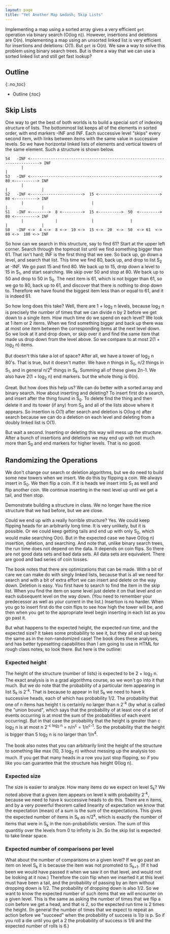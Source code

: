 ```yaml
---
layout: page
title: "Yet Another Map &mdash; Skip Lists"
---
```


Implementing a map using a sorted array gives a very efficient
<code>get</code> operation via binary search (O(log n)). However,
insertions and deletions are O(n).  Implementing a map using an
unsorted linked list is very efficient for insertions and deletions:
O(1). But <code>get</code> is O(n).  We saw a way to solve this
problem using binary search trees.  But is there a way that we can use
a sorted linked list and still get fast lookup?

## Outline
{:.no_toc}

* Outline
{:toc}


## Skip Lists

One way to get the best of both worlds is to build a special sort
of indexing structure of lists.  The bottommost list keeps all of the
elements in sorted order, with end markers -INF and INF.  Each
successive level "skips" every second item, with links between items
with the same value in successive levels. So we have horizontal linked
lists of elements and vertical towers of the same element.  Such a
structure is shown below.

    S4   -INF <--------------------------------------------------------------------------> INF
           |                                                                                |
    S3   -INF <--------------------------------------------------------->  80 <----------> INF
           |                                                                |               |
    S2   -INF <----------------------->  15 <--------------------------->  80 <----------> INF
           |                              |                                 |               |
    S1   -INF <-------->  8 <--------->  15 <---------->  50  <--------->  80 <----------> INF
           |              |               |                |                |               |
    S0   -INF <->  4 <->  8 <->  10 <->  15 <->  20  <->  50  <-> 61  <->  80 <->  100 <-> INF

So how can we search in this structure, say to find 61?  Start at
the upper left corner.  Search through the topmost list until we find
something bigger than 61.  That isn't hard; INF is the first thing
that we see.  So back up, go down a level, and search that list.  This
time we find 80, back up, and drop to list S<sub>2</sub> at -INF.  We
go past 15 and find 80.  We back up to 15, drop down a level to 15 in
S<sub>1</sub>, and start searching.  We skip over 50 and stop at 80.
We back up to 50 and drop to 50 in S<sub>0</sub>. The next item is 61,
which is not bigger than 61, so we go to 80, back up to 61, and
discover that there is nothing to drop down to.  Therefore we have
found the biggest item less than or equal to 61, and it is indeed 61.

So how long does this take?  Well, there are 1 + log<sub>2</sub> n
levels, because log<sub>2</sub> n is precisely the number of times
that we can divide n by 2 before we get down to a single item.  How
much time do we spend on each level?  We look at 1 item or 2 items.
When we find something bigger and back up there was at most one item
between the corresponding items at the next level down.  So we look at
it and drop down, or skip over it and find the same item that made us
drop down from the level above. So we compare to at most 2(1 +
log<sub>2</sub> n) items.

But doesn't this take a lot of space?  After all, we have a tower
of log<sub>2</sub> n 80's.  That is true, but it doesn't matter.  We
have n things in S<sub>0</sub>, n/2 things in S<sub>1</sub>, and in
general n/2<sup>k</sup> things in S<sub>k</sub>.  Summing all of these
gives 2n-1.  We also have 2(1 + log<sub>2</sub> n) end markers. but
the whole thing is &Theta;(n).

Great.  But how does this help us?  We can do better with a sorted
array and binary search.  How about inserting and deleting?  To insert
first do a search, and insert after the thing found in S<sub>0</sub>.
To delete find the thing and then delete it and its tower (if any)
from S<sub>0</sub> and all of the lists above where it appears.  So
insertion is O(1) after search and deletion is O(log n) after search
because we can do a deletion on each level and deleting from a doubly
linked list is O(1).

But wait a second.  Inserting or deleting this way will mess up the
structure.  After a bunch of insertions and deletions we may end up
with not much more than S<sub>0</sub> and end markers for higher
levels.  That is no good.

## Randomizing the Operations

We don't change our search or deletion algorithms, but we do need
to build some new towers when we insert.  We do this by flipping a
coin.  We always insert in S<sub>0</sub>.  We then flip a coin.  If it
is heads we insert into S<sub>1</sub> as well and flip another coin.
We continue inserting in the next level up until we get a tail, and
then stop.

Demonstrate building a structure in class.  We no longer have the
nice structure that we had before, but we are close.

Could we end up with a really horrible structure?  Yes.  We could
keep flipping heads for an arbitrarily long time.  It is very
unlikely, but it is possible.  Or we could keep getting tails and end
up with only S<sub>0</sub>, which would make searching O(n).  But in
the expected case we have O(log n) insertion, deletion, and searching.
And note that, unlike binary search trees, the run time does not
depend on the data.  It depends on coin flips.  So there are not good
data sets and bad data sets.  All data sets are equivalent.  There are
good and bad series of coin tosses.

The book notes that there are optimizations that can be made.  With
a bit of care we can make do with singly linked lists, because that is
all we need for search and with a bit of extra effort we can insert
and delete on the way down. Deletion is easy. You first have to search to find
the item in the skip list. When you find the item on some level just delete it
on that level and on each subsequent level on the way down. (You need to remember
your predecessor as well as your current in the list.) Insertion is no harder.
When you go to insert first do the coin flips to see how high the tower will be,
and then when you get to the appropriate level begin inserting in each list as you
go past it.

But what happens to the expected height, the expected run time, and
the expected size?  It takes some probability to see it, but they all
end up being the same as in the non-randomized case!  The book does
these analyses, and has better typesetting capabilities than I am
going to use in HTML for rough class notes, so look there.  But here
is the outline:

### Expected height

The height of the structure (number of lists) is expected to be 2 +
log<sub>2</sub> n. The exact analysis is in a grad algorithms course,
so we won't go into it that much.  But we do note that the probability
of a particular item appearing in list S<sub>k</sub> is
2<sup>-k</sup>.  That is because to appear in list S<sub>k</sub> we
need to have k successive heads, each of which has probability 1/2.
The probability that one of n items has height t is certainly no
larger than n 2<sup>-k</sup> (by what is called the "union bound",
which says that the probability of at least one of a set of events
occurring is at most the sum of the probabilities of each event
occurring).  But in that case the probability that the height is
greater than c log<sub>2</sub> n is at most n 2<sup>-c log<sub>2</sub>
n</sup> = n/n<sup>c</sup> = 1/n<sup>c-1</sup>.  So the probability
that the height is bigger than 5 log<sub>2</sub> n is no larger than
1/n<sup>4</sup>.

The book also notes that you can arbitrarily limit the height of
the structure to something like max (10, 3 log<sub>2</sub> n) without
messing up the analysis too much.  If you get that many heads in a row
you just stop flipping, so if you like you can guarantee that the
structure has height &Theta;(log n).

### Expected size

The size is easier to analyze.  How many items do we expect on
level S<sub>k</sub>?  We noted above that a given item appears on
level k with probability 2<sup>-k</sup>, because we need to have k
successive heads to do this.  There are n items, and by a very
powerful theorem called linearity of expectation we know that the
expectation (mean) of a sum is the sum of the expectations.  This
gives the expected number of items in S<sub>k</sub> as
n/2<sup>k</sup>, which is exactly the number of items that were in
S<sub>k</sub> in the non-probabilistic version.  The sum of this
quantitiy over the levels from 0 to infinity is 2n.  So the skip list
is expected to take linear space.

### Expected number of comparisons per level

What about the number of comparisons on a given level?  If we go
past an item on level S<sub>k</sub> it is because the item was not
promoted to S<sub>k+1</sub>.  (If it had been we would have passed it
when we saw it on that level, and would not be looking at it now.)
Therefore the coin flip when we inserted it at this level must have
been a tail, and the probability of passing by an item without
dropping down is 1/2.  The probability of dropping down is also 1/2.
So we want to know the expected number of such items that we will
encounter on a given level.  This is the same as asking the number of
times that we flip a coin before we get a head, and that is 2, so the
expected run time is 2 times the height.  (In general the number of
times that we expect to repeat an action before we "succeed" when the
probability of success is 1/p is p.  So if you roll a die until you
get a 2 the probability of success is 1/6 and the expected number of
rolls is 6.)
